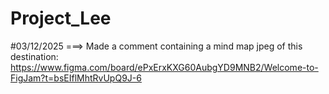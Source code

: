 # Project_Lee

#03/12/2025 ===> Made a comment containing a mind map jpeg of this destination: https://www.figma.com/board/ePxErxKXG60AubgYD9MNB2/Welcome-to-FigJam?t=bsEIflMhtRvUpQ9J-6
